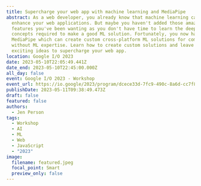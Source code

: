 ```yaml
---
title: Supercharge your web app with machine learning and MediaPipe
abstract: As a web developer, you already know that machine learning can greatly
  enhance your web applications. But maybe you haven't added those amazing
  features you've been wanting as you don't have time to learn the deep learning
  concepts required to make a good ML solution. Fortunately, you now have
  MediaPipe which can create custom cross-platform ML solutions for common tasks
  without ML expertise. Learn how to create custom solutions and leave with
  exciting ideas to supercharge your web app.
location: Google I/O 2023
date: 2023-05-10T22:05:49.441Z
date_end: 2023-05-10T22:45:00.000Z
all_day: false
event: Google I/O 2023 - Workshop
event_url: https://io.google/2023/program/dcece33d-7fc9-490c-8a6d-cc7f83fc0d1f/
publishDate: 2023-05-11T09:38:49.473Z
draft: false
featured: false
authors:
  - Jen Person
tags:
  - Workshop
  - AI
  - ML
  - Web
  - JavaScript
  - "2023"
image:
  filename: featured.jpeg
  focal_point: Smart
  preview_only: false
---
```

